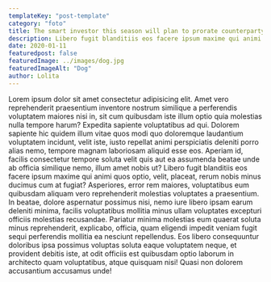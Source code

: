 ```yaml
---
templateKey: "post-template"
category: "foto"
title: The smart investor this season will plan to prorate counterparty CDOs.
description: Libero fugit blanditiis eos facere ipsum maxime qui animi quos optio, velit, placeat, rerum nobis minus ducimus cum at fugiat?
date: 2020-01-11
featuredpost: false
featuredImage: ../images/dog.jpg
featuredImageAlt: "Dog"
author: Lolita
---
```


Lorem ipsum dolor sit amet consectetur adipisicing elit. Amet vero reprehenderit praesentium inventore nostrum similique a perferendis voluptatem maiores nisi in, sit cum quibusdam iste illum optio quia molestias nulla tempore harum? Expedita sapiente voluptatibus ad qui. Dolorem sapiente hic quidem illum vitae quos modi quo doloremque laudantium voluptatem incidunt, velit iste, iusto repellat animi perspiciatis deleniti porro alias nemo, tempore magnam laboriosam aliquid esse eos. Aperiam id, facilis consectetur tempore soluta velit quis aut ea assumenda beatae unde ab officia similique nemo, illum amet nobis ut? Libero fugit blanditiis eos facere ipsum maxime qui animi quos optio, velit, placeat, rerum nobis minus ducimus cum at fugiat? Asperiores, error rem maiores, voluptatibus eum quibusdam aliquam vero reprehenderit molestias voluptates a praesentium. In beatae, dolore aspernatur possimus nisi, nemo iure libero ipsam earum deleniti minima, facilis voluptatibus mollitia minus ullam voluptates excepturi officiis molestias recusandae. Pariatur minima molestias eum quaerat soluta minus reprehenderit, explicabo, officia, quam eligendi impedit veniam fugit sequi perferendis mollitia ea nesciunt repellendus. Eos libero consequuntur doloribus ipsa possimus voluptas soluta eaque voluptatem neque, et provident debitis iste, at odit officiis est quibusdam optio laborum in architecto quam voluptatibus, atque quisquam nisi! Quasi non dolorem accusantium accusamus unde!
